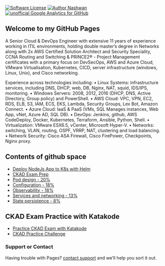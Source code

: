[![Software License](https://img.shields.io/badge/license-MIT-brightgreen.svg?style=flat-square)](LICENSE)
[![Author Nashwan](https://img.shields.io/badge/PRs-welcome-brightgreen.svg?style=flat-square)](http://makeapullrequest.com)
[![unofficial Google Analytics for GitHub](https://gaforgithub.azurewebsites.net/api?repo=CKAD-exercises)](https://nashvan.github.io/ckad)

## Welcome to my GitHub Pages

A Senior Cloud & DevOps Engineer with extensive 11 years of experience working in ITIL environments, holding double master’s degree in Networks along with 2x AWS Certified Solution Architect and Security Speciality, CCNA Routing and Switching & PRINCE2® - Project Management certificates with a primary focus on DevSecOps, AWS and Azure Cloud, VMware Virtualisation, Kubernetes, CICD, server infrastructure (windows, Linux, Unix), and Cisco networking.

Experience across technologies including:
• Linux Systems: infrastructure services, including DNS, DHCP, web, DB, Nginx, NAT, squid, IDS/IPS, monitoring.
• Windows Servers: 2008, 2012, 2016 (DHCP, DNS, Active Directory, Group policy) and PowerShell.
• AWS Cloud: VPC, VPN, EC2, RDS, ELB, S3, IAM, ECS, EKS, Lambda, Security Groups, Lex Bot, Amazon Connect.
• Azure Cloud: IaaS & PaaS (VMs, SQL Manages instances, Web App, vNet, Azure AD, SQL DB).
• DevOps: Jenkins, github, AWS CodeDeploy, Docker, Kubernetes, Terraform, Ansible, Python, Shell.
• Virtualization: VMware ESX6.5, vCenter, Microsoft Hyper-V.
• Networks: switching, VLAN, routing, OSPF, VRRP, NAT, clustering and load balancing.
• Network Security: Cisco ASA Firewall, Cisco FirePower, Checkpoints, Nginx proxy.


## Contents of github space

- [Deploy NodeJs App to K8s with Helm](https://nashvan.github.io/ckad/ckad_core_concepts)
- [CKAD Exam Prep](https://nashvan.github.io/ckad)
- [Pod design - 20%](https://nashvan.github.io/ckad/pod_design)
- [Configuration - 18%](https://nashvan.github.io/ckad/configuration)
- [Observability - 18%](https://nashvan.github.io/ckad/observability)
- [Services and networking - 13%](https://nashvan.github.io/ckad/services_and_networking)
- [State persistence - 8%](https://nashvan.github.io/ckad/state_persistence)

## CKAD Exam Practice with Katakode
- [Practice CKAD Exam with Katakode](https://www.katacoda.com/fabito/scenarios/ckad)
- [CKAD Practice Challenge](https://www.katacoda.com/liptanbiswas/courses/ckad-practice-challenges)


### Support or Contact
Having trouble with Pages? [contact support](https://nashvan.github.io/contact) and we’ll help you sort it out.
